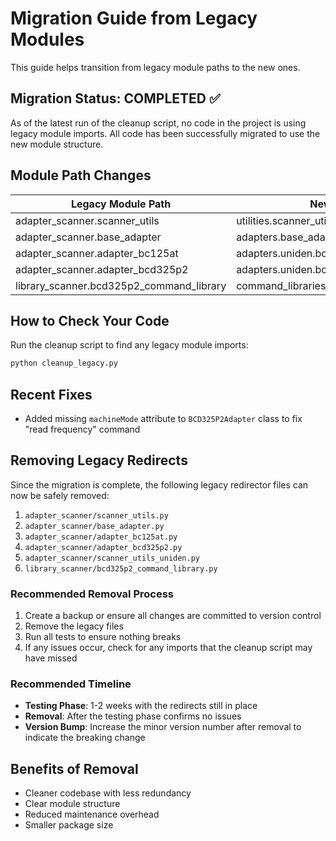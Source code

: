 # Migration Guide from Legacy Modules

This guide helps transition from legacy module paths to the new ones.

## Migration Status: COMPLETED ✅

As of the latest run of the cleanup script, no code in the project is using legacy module imports. All code has been successfully migrated to use the new module structure.

## Module Path Changes

| Legacy Module Path | New Module Path |
|-------------------|----------------|
| adapter_scanner.scanner_utils | utilities.scanner_utils |
| adapter_scanner.base_adapter | adapters.base_adapter |
| adapter_scanner.adapter_bc125at | adapters.uniden.bc125at_adapter |
| adapter_scanner.adapter_bcd325p2 | adapters.uniden.bcd325p2_adapter |
| library_scanner.bcd325p2_command_library | command_libraries.uniden.bcd325p2_commands |

## How to Check Your Code

Run the cleanup script to find any legacy module imports:

```bash
python cleanup_legacy.py
```

## Recent Fixes

- Added missing `machineMode` attribute to `BCD325P2Adapter` class to fix "read frequency" command

## Removing Legacy Redirects

Since the migration is complete, the following legacy redirector files can now be safely removed:

1. `adapter_scanner/scanner_utils.py`
2. `adapter_scanner/base_adapter.py`
3. `adapter_scanner/adapter_bc125at.py` 
4. `adapter_scanner/adapter_bcd325p2.py`
5. `adapter_scanner/scanner_utils_uniden.py`
6. `library_scanner/bcd325p2_command_library.py`

### Recommended Removal Process

1. Create a backup or ensure all changes are committed to version control
2. Remove the legacy files
3. Run all tests to ensure nothing breaks
4. If any issues occur, check for any imports that the cleanup script may have missed

### Recommended Timeline

- **Testing Phase**: 1-2 weeks with the redirects still in place
- **Removal**: After the testing phase confirms no issues
- **Version Bump**: Increase the minor version number after removal to indicate the breaking change

## Benefits of Removal

- Cleaner codebase with less redundancy
- Clear module structure
- Reduced maintenance overhead
- Smaller package size
